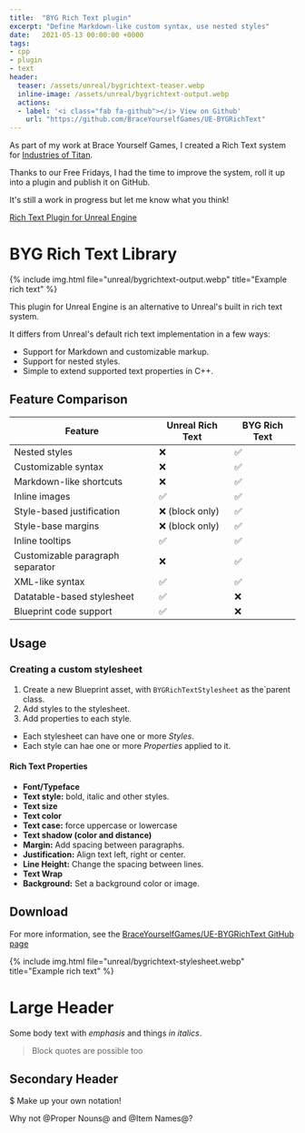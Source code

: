 ```yaml
---
title:  "BYG Rich Text plugin"
excerpt: "Define Markdown-like custom syntax, use nested styles"
date:   2021-05-13 00:00:00 +0000
tags:
- cpp
- plugin
- text
header:
  teaser: /assets/unreal/bygrichtext-teaser.webp
  inline-image: /assets/unreal/bygrichtext-output.webp
  actions:
  - label: '<i class="fab fa-github"></i> View on Github'
    url: "https://github.com/BraceYourselfGames/UE-BYGRichText"
---
```


As part of my work at Brace Yourself Games, I created a Rich Text system for
[Industries of Titan](https://braceyourselfgames.com/industries-of-titan/).

Thanks to our Free Fridays, I had the time to improve the system, roll it up
into a plugin and publish it on GitHub.

It's still a work in progress but let me know what you think!

[Rich Text Plugin for Unreal Engine](https://github.com/braceyourselfgames/UE-BYGRichText)

# BYG Rich Text Library

{%
include img.html
file="unreal/bygrichtext-output.webp"
title="Example rich text"
%}

This plugin for Unreal Engine is an alternative to Unreal's built in rich text
system.

It differs from Unreal's default rich text implementation in a few ways:

* Support for Markdown and customizable markup.
* Support for nested styles.
* Simple to extend supported text properties in C++.

## Feature Comparison

| Feature | Unreal Rich Text | BYG Rich Text |
| --- | --- | --- |
| Nested styles					| ❌					| ✅	|
| Customizable syntax   		| ❌					| ✅	|
| Markdown-like shortcuts		| ❌					| ✅	|
| Inline images					| ✅	| ✅	|
| Style-based justification		| ❌ (block only)		| ✅	|
| Style-base margins			| ❌ (block only)		| ✅	|
| Inline tooltips				| ✅	| ✅	|
| Customizable paragraph separator | ❌ | ✅					|
| XML-like syntax   			| ✅	| ✅	|
| Datatable-based stylesheet	| ✅	| ❌					|
| Blueprint code support		| ✅	| ❌					|


## Usage

### Creating a custom stylesheet

1. Create a new Blueprint asset, with `BYGRichTextStylesheet` as the`parent
   class.
2. Add styles to the stylesheet.
3. Add properties to each style.

* Each stylesheet can have one or more _Styles_.
* Each style can hae one or more _Properties_ applied to it. 

#### Rich Text Properties

* **Font/Typeface**
* **Text style:** bold, italic and other styles.
* **Text size**
* **Text color**
* **Text case:** force uppercase or lowercase
* **Text shadow (color and distance)**
* **Margin:** Add spacing between paragraphs.
* **Justification:** Align text left, right or center.
* **Line Height:** Change the spacing between lines.
* **Text Wrap** 
* **Background:** Set a background color or image.

## Download

For more information, see the [BraceYourselfGames/UE-BYGRichText GitHub
page](https://github.com/BraceYourselfGames/UE-BYGRichText)


{%
include img.html
file="unreal/bygrichtext-stylesheet.webp"
title="Example rich text"
%}




# Large Header

Some body text with *emphasis* and things _in italics_.

> Block quotes are possible too

## Secondary Header

$ Make up your own notation!

Why not @Proper Nouns@ and @Item Names@? 






